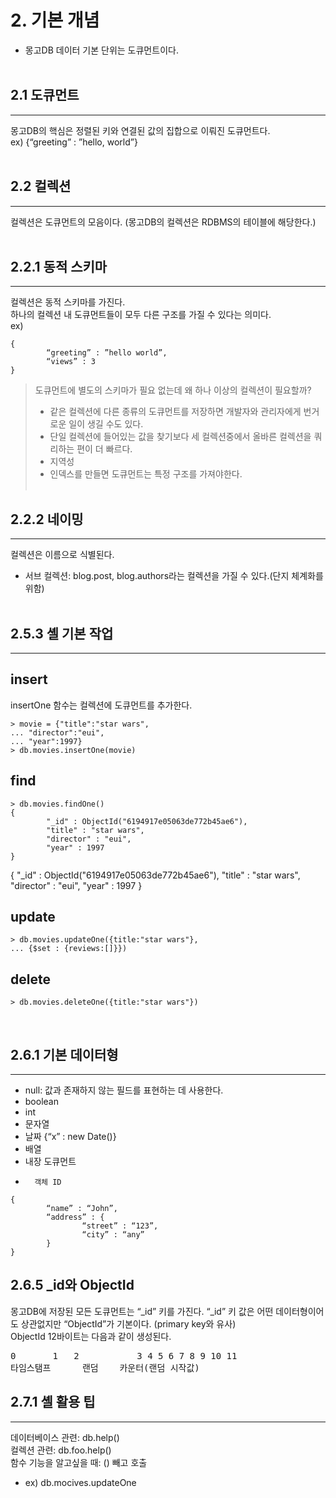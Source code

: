 # 2. 기본 개념
* 몽고DB 데이터 기본 단위는 도큐먼트이다.
<br><br>
## 2.1 도큐먼트
---
몽고DB의 핵심은 정렬된 키와 연결된 값의 집합으로 이뤄진 도큐먼트다. <br>
ex) {“greeting” : ”hello, world”}
<br><br>
## 2.2 컬렉션
---
컬렉션은 도큐먼트의 모음이다. (몽고DB의 컬렉션은 RDBMS의 테이블에 해당한다.)
<br><br>
## 2.2.1 동적 스키마
---
컬렉션은 동적 스키마를 가진다. <br>
하나의 컬렉션 내 도큐먼트들이 모두 다른 구조를 가질 수 있다는 의미다.<br>
ex) 
<pre><code>{
        “greeting” : ”hello world”,
        “views” : 3
}</code></pre>

> 도큐먼트에 별도의 스키마가 필요 없는데 왜 하나 이상의 컬렉션이 필요할까?
> -	같은 컬렉션에 다른 종류의 도큐먼트를 저장하면 개발자와 관리자에게 번거로운 일이 생길  수도 있다.
> -	단일 컬렉션에 들어있는 값을 찾기보다 세 컬렉션중에서 올바른 컬렉션을 쿼리하는 편이 더 빠르다.
> -	지역성
> -	인덱스를 만들면 도큐먼트는 특정 구조를 가져야한다.
<br><br>
## 2.2.2 네이밍
---
컬렉션은 이름으로 식별된다.
* 서브 컬렉션: blog.post, blog.authors라는 컬렉션을 가질 수 있다.(단지 체계화를 위함)
<br><br>
## 2.5.3 셸 기본 작업
---
## insert
insertOne 함수는 컬렉션에 도큐먼트를 추가한다.
<pre><code>> movie = {"title":"star wars",
... "director":"eui",
... "year":1997}
> db.movies.insertOne(movie)</code>
</pre>
## find
<pre><code>> db.movies.findOne()
{
        "_id" : ObjectId("6194917e05063de772b45ae6"),
        "title" : "star wars",
        "director" : "eui",
        "year" : 1997
}</code></pre>

{
        	"_id" : ObjectId("6194917e05063de772b45ae6"),
        "title" : "star wars",
        	"director" : "eui",
        "year" : 1997
}
## update
<pre><code>> db.movies.updateOne({title:"star wars"},
... {$set : {reviews:[]}})
</code></pre>
	
## delete
<pre><code>> db.movies.deleteOne({title:"star wars"})</code></pre>

 
## 2.6.1 기본 데이터형
---
-	null: 값과 존재하지 않는 필드를 표현하는 데 사용한다.
-	boolean
-	int
-	문자열
-	날짜 {“x” : new Date()}
-	배열
-	내장 도큐먼트
-       객체 ID

<pre><code>{
        “name” : “John”,
        “address” : {
                “street” : “123”,
                “city” : “any”
        }
}
</code></pre>


## 2.6.5 _id와 ObjectId
몽고DB에 저장된 모든 도큐먼트는 “_id” 키를 가진다. “_id” 키 값은 어떤 데이터형이어도 상관없지만 “ObjectId”가 기본이다. (primary key와 유사)<br>
ObjectId 12바이트는 다음과 같이 생성된다.<br>
<pre>
0		1	2			3 4 5 6 7 8 9 10 11
타임스탬프      랜덤    카운터(랜덤 시작값)
</pre>

## 2.7.1 셸 활용 팁
---
데이터베이스 관련: db.help()<br>
컬렉션 관련: db.foo.help()<br>
함수 기능을 알고싶을 때: () 빼고 호출<br>
- ex) db.mocives.updateOne
 

